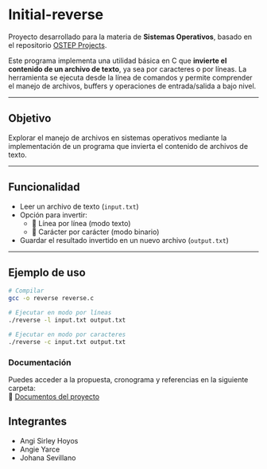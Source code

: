 # Initial-reverse

Proyecto desarrollado para la materia de **Sistemas Operativos**, basado en el repositorio [OSTEP Projects](https://github.com/remzi-arpacidusseau/ostep-projects).

Este programa implementa una utilidad básica en C que **invierte el contenido de un archivo de texto**, ya sea por caracteres o por líneas. La herramienta se ejecuta desde la línea de comandos y permite comprender el manejo de archivos, buffers y operaciones de entrada/salida a bajo nivel.

---

## Objetivo

Explorar el manejo de archivos en sistemas operativos mediante la implementación de un programa que invierta el contenido de archivos de texto.

---

## Funcionalidad

- Leer un archivo de texto (`input.txt`)
- Opción para invertir:
  - 🔁 Línea por línea (modo texto)
  - 🔁 Carácter por carácter (modo binario)
- Guardar el resultado invertido en un nuevo archivo (`output.txt`)

---

## Ejemplo de uso

```bash
# Compilar
gcc -o reverse reverse.c

# Ejecutar en modo por líneas
./reverse -l input.txt output.txt

# Ejecutar en modo por caracteres
./reverse -c input.txt output.txt

```
### Documentación  
Puedes acceder a la propuesta, cronograma y referencias en la siguiente carpeta:  
📂 [Documentos del proyecto](https://drive.google.com/drive/folders/1rsQ9DA81OBceGEDGNZS5XE2W3fZr1V9J?usp=sharing)


## Integrantes

- Angi Sirley Hoyos
- Angie Yarce
- Johana Sevillano
